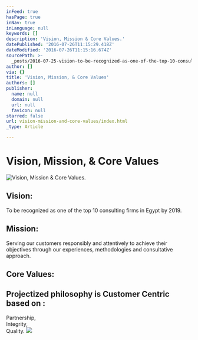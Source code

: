 ```yaml
---
inFeed: true
hasPage: true
inNav: true
inLanguage: null
keywords: []
description: 'Vision, Mission & Core Values.'
datePublished: '2016-07-26T11:15:29.418Z'
dateModified: '2016-07-26T11:15:16.674Z'
sourcePath: >-
  _posts/2016-07-25-vision-to-be-recognized-as-one-of-the-top-10-consulting-fi.md
author: []
via: {}
title: 'Vision, Mission, & Core Values'
authors: []
publisher:
  name: null
  domain: null
  url: null
  favicon: null
starred: false
url: vision-mission-and-core-values/index.html
_type: Article

---
```

# Vision, Mission, & Core Values
![Vision, Mission & Core Values.](https://the-grid-user-content.s3-us-west-2.amazonaws.com/4044eed2-3d74-462e-ae35-055cc1a5be13.jpg)

## Vision:   
To be recognized as one of the top 10 consulting firms in Egypt by 2019\.

## Mission:   
Serving our customers responsibly and attentively to achieve their objectives through our experiences, methodologies and consultative approach.

## Core Values:

## Projectized philosophy is Customer Centric based on :   
Partnership,   
Integrity,   
Quality.
![](https://the-grid-user-content.s3-us-west-2.amazonaws.com/ce43f84b-8d6c-434a-98bc-4b5f148791c4.png)